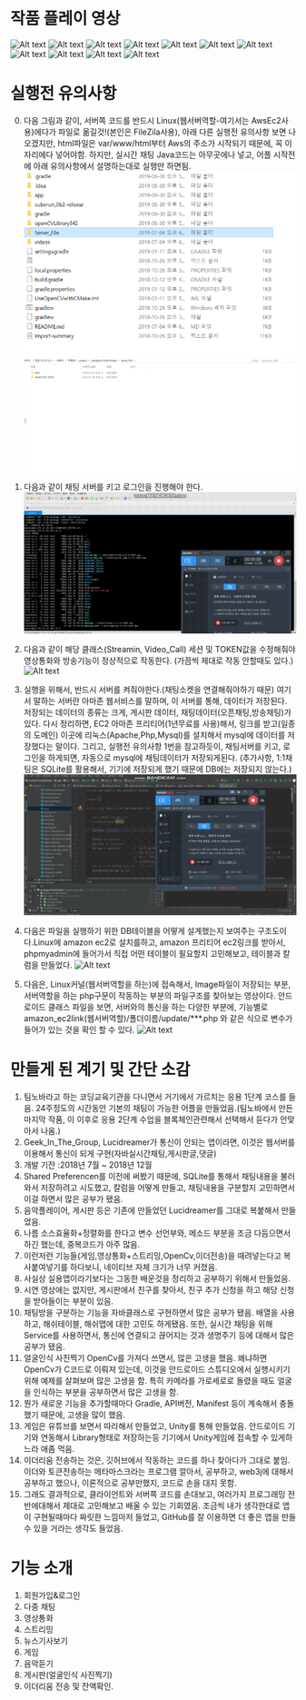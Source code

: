 **작품 플레이 영상**
=======================================
![Alt text](videos/application3_1.gif "application3_1")
![Alt text](videos/application3_2.gif "application3_2")
![Alt text](videos/application3_3.gif "application3_3")
![Alt text](videos/application3_4.gif "application3_4")
![Alt text](videos/application3_5.gif "application3_5")
![Alt text](videos/application3_6.gif "application3_6")
![Alt text](videos/application3_7.gif "application3_7")
![Alt text](videos/application3_8.gif "application3_8")
![Alt text](videos/application3_9.gif "application3_9")
![Alt text](videos/application3_10.gif "application3_10")
![Alt text](videos/application3_11.gif "application3_11")



**실행전 유의사항**
=======================================
0) 다음 그림과 같이, 서버쪽 코드를 반드시 Linux(웹서버역할-여기서는 AwsEc2사용)에다가 파일로 옮길것!(본인은 FileZila사용), 아래 다른 실행전 유의사항 보면 나오겠지만, html파일은 var/www/html부터 Aws의 주소가 시작되기 때문에, 꼭 이자리에다 넣어야함. 하지만, 실시간 채팅 Java코드는 아무곳에나 넣고, 어플 시작전에 아래 유의사항에서 설명하는대로 실행만 하면됨.
![Alt text](videos/Server.png "Server.png")
![Alt text](videos/Server2.png "Server2.png")


1) 다음과 같이 채팅 서버를 키고 로그인을 진행해야 한다.
![Alt text](videos/application3_explanation1.gif "application3_explanation1")

2) 다음과 같이 해당 클래스(Streamin, Video_Call) 세션 및 TOKEN값을 수정해줘야 영상통화와 방송기능이 정상적으로 작동한다. (가끔씩 제대로 작동 안할때도 있다.)
![Alt text](videos/application3_explanation2.gif "application3_explanation2")

3) 실행을 위해서, 반드시 서버를 켜줘야한다.(채팅소켓을 연결해줘야하기 때문) 여기서 말하는 서버란 아마존 웹서비스를 말하며, 이 서버를 통해, 데이터가 저장된다.
저장되는 데이터의 종류는 크게, 게시판 데이터, 채팅데이터(오픈채팅,방송채팅)가 있다. 다시 정리하면, EC2 아마존 프리티어(1년무료를 사용)해서, 링크를 받고(일종의 도메인) 이곳에 리눅스(Apache,Php,Mysql)를 설치해서 mysql에 데이터를 저장했다는 말이다. 그리고, 실행전 유의사항 1번을 참고하듯이, 채팅서버를 키고, 로그인을 하게되면,
자동으로 mysql에 채팅데이터가 저장되게된다. (추가사항, 1:1채팅은 SQLite를 활용해서, 기기에 저장되게 했기 때문에 DB에는 저장되지 않는다.)
![Alt text](videos/application3_explanation3.gif "application3_explanation3")

4) 다음은 파일을 실행하기 위한 DB테이블을 어떻게 설계했는지 보여주는 구조도이다.Linux에 amazon ec2로 설치를하고, amazon 프리티어 ec2링크를 받아서, phpmyadmin에 들어가서 직접 어떤 테이블이 필요할지 고민해보고, 테이블과 칼럼을 만들었다.
![Alt text](videos/application3_explanation4.gif "application3_explanation4")

5) 다음은, Linux커널(웹서버역할을 하는)에 접속해서, Image파일이 저장되는 부분, 서버역할을 하는 php구문이 작동하는 부분의 파일구조를 찾아보는 영상이다. 안드로이드 클래스 파일을 보면, 서버와의 통신을 하는 다양한 부분에, 기능별로 amazon_ec2link(웹서버역할)/폴더이름/update/***.php 와 같은 식으로 변수가 들어가 있는 것을 확인 할 수 있다.
![Alt text](videos/application3_explanation5.gif "application3_explanation5")

**만들게 된 계기 및 간단 소감**
=======================================
1. 팀노바라고 하는 코딩교육기관을 다니면서 거기에서 가르치는 응용 1단계 코스를 들음. 24주정도의 시간동안 기본의 채팅이 가능한 어플을 만들었음.(팀노바에서 만든 마지막 작품, 이 이후로 응용 2단계 수업을 블록체인관련해서 선택해서 듣다가 안맞아서 나옴.)
2. Geek_In_The_Group, Lucidreamer가 통신이 안되는 앱이라면, 이것은 웹서버를 이용해서 통신이 되게 구현(자바실시간채팅,게시판글,댓글)
3. 개발 기잔 :2018년 7월 ~ 2018년 12월 
4. Shared Preferencen를 이전에 써봤기 때문에, SQLite를 통해서 채팅내용을 불러와서 저장하려고 시도했고, 칼럼을 어떻게 만들고, 채팅내용을 구분할지 고민하면서 이걸 하면서 많은 공부가 됐음.
5. 음악플레이어, 게시판 등은 기존에 만들었던 Lucidreamer를 그대로 복붙해서 만들었음.
6. 나름 소스효율화+정렬화를 한다고 변수 선언부와, 메소드 부분을 조금 다듬으면서 하긴 했는데, 중복코드가 아주 많음.
7. 이런저런 기능들(게임,영상통화+스트리밍,OpenCv,이더전송)을 때려넣는다고 복사붙여넣기를 하다보니, 네이티브 자체 크기가 너무 커졌음.
8. 사실상 실용앱이라기보다는 그동한 배운것을 정리하고 공부하기 위해서 만들었음.
9. 시연 영상에는 없지만, 게시판에서 친구를 찾아서, 친구 추가 신청을 하고 해당 신청을 받아들이는 부분이 있음.
10. 채팅방을 구분하는 기능을 자바클래스로 구현하면서 많은 공부가 됐음. 배열을 사용하고, 해쉬테이블, 해쉬맵에 대한 고민도 하게됐음. 또한, 실시간 채팅을 위해 Service를 사용하면서, 통신에 연결되고 끊어지는 것과 생명주기 등에 대해서 많은 공부가 됐음.
11. 얼굴인식 사진찍기 OpenCv를 가져다 쓰면서, 많은 고생을 했음. 왜냐하면 OpenCv가 C코드로 이뤄져 있는데, 이것을 안드로이드 스튜디오에서 실행시키기위해 예제를 살펴보며 많은 고생을 함. 특히 카메라를 가로세로로 돌렸을 때도 얼굴을 인식하는 부분을 공부하면서 많은 고생을 함.
12. 뭔가 새로운 기능을 추가할때마다 Gradle, API버전, Manifest 등이 계속해서 충돌했기 때문에, 고생을 많이 했음.
13. 게임은 유튜브를 보면서 따라해서 만들었고, Unity를 통해 만들었음. 안드로이드 기기와 연동해서 Library형태로 저장하는등 기기에서 Unity게임에 접속할 수 있게하느라 애좀 먹음.
14. 이더리움 전송하는 것은, 깃허브에서 작동하는 코드를 하나 찾아다가 그대로 붙임. 이더와 토큰전송하는 메타마스크라는 프로그램 깔아서, 공부하고, web3j에 대해서 공부하고 했으나, 이론적으로 공부만했지, 코드로
손을 대지 못함.
15. 그래도 결과적으로, 클라이언트와 서버쪽 코드를 손대보고, 여러가지 프로그래밍 전반에대해서 제대로 고민해보고 배울 수 있는 기회였음. 조금씩 내가 생각한대로 앱이 구현될때마다 짜릿한 느낌마저 들었고, GitHub를 잘 이용하면 더 좋은 앱을 만들 수 있을 거라는 생각도 들었음.

**기능 소개**
======================================
1. 회원가입&로그인
2. 다중 채팅
3. 영상통화
4. 스트리밍
5. 뉴스기사보기
6. 게임
7. 음악듣기
8. 게시판(얼굴인식 사진찍기)
9. 이더리움 전송 및 잔액확인.

